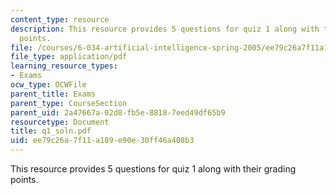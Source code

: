 ```yaml
---
content_type: resource
description: This resource provides 5 questions for quiz 1 along with their grading
  points.
file: /courses/6-034-artificial-intelligence-spring-2005/ee79c26a7f11a189e90e30ff46a408b3_q1_soln.pdf
file_type: application/pdf
learning_resource_types:
- Exams
ocw_type: OCWFile
parent_title: Exams
parent_type: CourseSection
parent_uid: 2a47667a-02d8-fb5e-8818-7eed49df65b9
resourcetype: Document
title: q1_soln.pdf
uid: ee79c26a-7f11-a189-e90e-30ff46a408b3
---
```

This resource provides 5 questions for quiz 1 along with their grading points.

